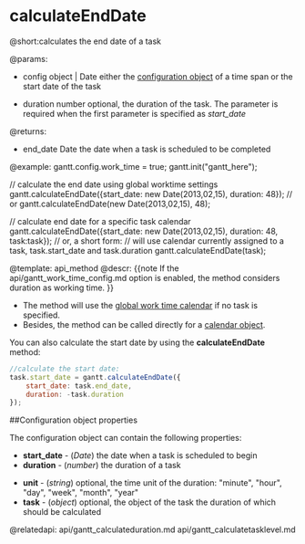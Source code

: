 calculateEndDate
=============

@short:calculates the end date of a task 

@params:
- config 	object | Date		either the <a href="#configurationobjectproperties">configuration object</a> of a time span or the start date of the task
* duration  number  optional, the duration of the task. The parameter is required when the first parameter is specified as  <i>start_date</i>

@returns:
- end_date	Date	the date when a task is scheduled to be completed

	
@example:
gantt.config.work_time = true;
gantt.init("gantt_here");
 
// calculate the end date using global worktime settings
gantt.calculateEndDate({start_date: new Date(2013,02,15), duration: 48});
// or
gantt.calculateEndDate(new Date(2013,02,15), 48);

// calculate end date for a specific task calendar
gantt.calculateEndDate({start_date: new Date(2013,02,15), duration: 48, task:task});
// or, a short form:
// will use calendar currently assigned to a task, task.start_date and task.duration
gantt.calculateEndDate(task);



@template:	api_method
@descr:
{{note
If the api/gantt_work_time_config.md option is enabled, the method considers duration as working time. 
}}

- The method will use the [global work time calendar](desktop/working_time.md#getcalendars) if no task is specified. <br>
- Besides, the method can be called directly for a [calendar object](api/gantt_calendar_other.md).


You can also calculate the start date by using the **calculateEndDate** method:

~~~js
//calculate the start date:
task.start_date = gantt.calculateEndDate({
    start_date: task.end_date,
    duration: -task.duration
});
~~~

##Configuration object properties

The configuration object can contain the following properties:

- **start_date** - (*Date*) the date when a task is scheduled to begin
- **duration** - (*number*)	the duration of a task
* **unit** - (*string*)	optional, the time unit of the duration: "minute", "hour", "day", "week", "month", "year"
* **task** - (*object*)	optional, the object of the task the duration of which should be calculated


@relatedapi:
	api/gantt_calculateduration.md
    api/gantt_calculatetasklevel.md